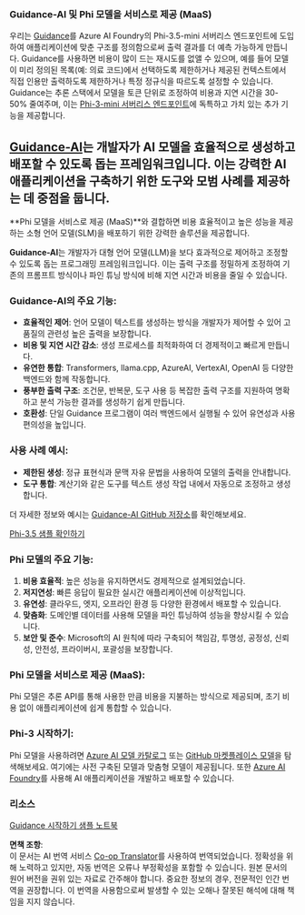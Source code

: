 <!--
CO_OP_TRANSLATOR_METADATA:
{
  "original_hash": "bb747755bae7a70bd53db20a1defb1a0",
  "translation_date": "2025-04-04T05:42:15+00:00",
  "source_file": "md\\01.Introduction\\01\\01.Guidance.md",
  "language_code": "ko"
}
-->
### Guidance-AI 및 Phi 모델을 서비스로 제공 (MaaS)
우리는 [Guidance](https://github.com/guidance-ai/guidance)를 Azure AI Foundry의 Phi-3.5-mini 서버리스 엔드포인트에 도입하여 애플리케이션에 맞춘 구조를 정의함으로써 출력 결과를 더 예측 가능하게 만듭니다. Guidance를 사용하면 비용이 많이 드는 재시도를 없앨 수 있으며, 예를 들어 모델이 미리 정의된 목록(예: 의료 코드)에서 선택하도록 제한하거나 제공된 컨텍스트에서 직접 인용만 출력하도록 제한하거나 특정 정규식을 따르도록 설정할 수 있습니다. Guidance는 추론 스택에서 모델을 토큰 단위로 조정하여 비용과 지연 시간을 30-50% 줄여주며, 이는 [Phi-3-mini 서버리스 엔드포인트](https://aka.ms/try-phi3.5mini)에 독특하고 가치 있는 추가 기능을 제공합니다.

## [**Guidance-AI**](https://github.com/guidance-ai/guidance)는 개발자가 AI 모델을 효율적으로 생성하고 배포할 수 있도록 돕는 프레임워크입니다. 이는 강력한 AI 애플리케이션을 구축하기 위한 도구와 모범 사례를 제공하는 데 중점을 둡니다.

**Phi 모델을 서비스로 제공 (MaaS)**와 결합하면 비용 효율적이고 높은 성능을 제공하는 소형 언어 모델(SLM)을 배포하기 위한 강력한 솔루션을 제공합니다.

**Guidance-AI**는 개발자가 대형 언어 모델(LLM)을 보다 효과적으로 제어하고 조정할 수 있도록 돕는 프로그래밍 프레임워크입니다. 이는 출력 구조를 정밀하게 조정하여 기존의 프롬프트 방식이나 파인 튜닝 방식에 비해 지연 시간과 비용을 줄일 수 있습니다.

### Guidance-AI의 주요 기능:
- **효율적인 제어**: 언어 모델이 텍스트를 생성하는 방식을 개발자가 제어할 수 있어 고품질의 관련성 높은 출력을 보장합니다.
- **비용 및 지연 시간 감소**: 생성 프로세스를 최적화하여 더 경제적이고 빠르게 만듭니다.
- **유연한 통합**: Transformers, llama.cpp, AzureAI, VertexAI, OpenAI 등 다양한 백엔드와 함께 작동합니다.
- **풍부한 출력 구조**: 조건문, 반복문, 도구 사용 등 복잡한 출력 구조를 지원하여 명확하고 분석 가능한 결과를 생성하기 쉽게 만듭니다.
- **호환성**: 단일 Guidance 프로그램이 여러 백엔드에서 실행될 수 있어 유연성과 사용 편의성을 높입니다.

### 사용 사례 예시:
- **제한된 생성**: 정규 표현식과 문맥 자유 문법을 사용하여 모델의 출력을 안내합니다.
- **도구 통합**: 계산기와 같은 도구를 텍스트 생성 작업 내에서 자동으로 조정하고 생성합니다.

더 자세한 정보와 예시는 [Guidance-AI GitHub 저장소](https://github.com/guidance-ai/guidance)를 확인해보세요.

[Phi-3.5 샘플 확인하기](../../../../../code/01.Introduce/guidance.ipynb)

### Phi 모델의 주요 기능:
1. **비용 효율적**: 높은 성능을 유지하면서도 경제적으로 설계되었습니다.
2. **저지연성**: 빠른 응답이 필요한 실시간 애플리케이션에 이상적입니다.
3. **유연성**: 클라우드, 엣지, 오프라인 환경 등 다양한 환경에서 배포할 수 있습니다.
4. **맞춤화**: 도메인별 데이터를 사용해 모델을 파인 튜닝하여 성능을 향상시킬 수 있습니다.
5. **보안 및 준수**: Microsoft의 AI 원칙에 따라 구축되어 책임감, 투명성, 공정성, 신뢰성, 안전성, 프라이버시, 포괄성을 보장합니다.

### Phi 모델을 서비스로 제공 (MaaS):
Phi 모델은 추론 API를 통해 사용한 만큼 비용을 지불하는 방식으로 제공되며, 초기 비용 없이 애플리케이션에 쉽게 통합할 수 있습니다.

### Phi-3 시작하기:
Phi 모델을 사용하려면 [Azure AI 모델 카탈로그](https://ai.azure.com/explore/models) 또는 [GitHub 마켓플레이스 모델](https://github.com/marketplace/models)을 탐색해보세요. 여기에는 사전 구축된 모델과 맞춤형 모델이 제공됩니다. 또한 [Azure AI Foundry](https://ai.azure.com)를 사용해 AI 애플리케이션을 개발하고 배포할 수 있습니다.

### 리소스
[Guidance 시작하기 샘플 노트북](../../../../../code/01.Introduce/guidance.ipynb)

**면책 조항**:  
이 문서는 AI 번역 서비스 [Co-op Translator](https://github.com/Azure/co-op-translator)를 사용하여 번역되었습니다. 정확성을 위해 노력하고 있지만, 자동 번역은 오류나 부정확성을 포함할 수 있습니다. 원본 문서의 원어 버전을 권위 있는 자료로 간주해야 합니다. 중요한 정보의 경우, 전문적인 인간 번역을 권장합니다. 이 번역을 사용함으로써 발생할 수 있는 오해나 잘못된 해석에 대해 책임을 지지 않습니다.